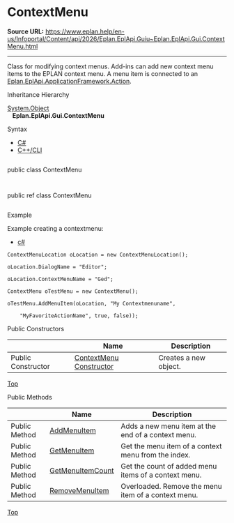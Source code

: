 # ContextMenu

**Source URL:** https://www.eplan.help/en-us/Infoportal/Content/api/2026/Eplan.EplApi.Guiu~Eplan.EplApi.Gui.ContextMenu.html

---

Class for modifying context menus. Add-ins can add new context menu items to the EPLAN context menu. A menu item is connected to an [Eplan.EplApi.ApplicationFramework.Action](Eplan.EplApi.AFu~Eplan.EplApi.ApplicationFramework.Action.html).

Inheritance Hierarchy

[System.Object](#)  
   **Eplan.EplApi.Gui.ContextMenu**

Syntax

- [C#](#i-syntax-CS)
- [C++/CLI](#i-syntax-CPP2005)

```
```
public class ContextMenu
```
```

```
```
public ref class ContextMenu
```
```

Example

Example creating a contextmenu:

- [c#](#i-tab-content-e8720095-4058-49e7-ad6b-976c7db7024e)

```
ContextMenuLocation oLocation = new ContextMenuLocation();

oLocation.DialogName = "Editor";

oLocation.ContextMenuName = "Ged";

ContextMenu oTestMenu = new ContextMenu();

oTestMenu.AddMenuItem(oLocation, "My Contextmenuname",

	"MyFavoriteActionName", true, false));
```

Public Constructors

|  | Name | Description |
| --- | --- | --- |
| Public Constructor | [ContextMenu Constructor](Eplan.EplApi.Guiu~Eplan.EplApi.Gui.ContextMenu~_ctor.html) | Creates a new object. |

[Top](#top)




Public Methods

|  | Name | Description |
| --- | --- | --- |
| Public Method | [AddMenuItem](Eplan.EplApi.Guiu~Eplan.EplApi.Gui.ContextMenu~AddMenuItem.html) | Adds a new menu item at the end of a context menu. |
| Public Method | [GetMenuItem](Eplan.EplApi.Guiu~Eplan.EplApi.Gui.ContextMenu~GetMenuItem.html) | Get the menu item of a context menu from the index. |
| Public Method | [GetMenuItemCount](Eplan.EplApi.Guiu~Eplan.EplApi.Gui.ContextMenu~GetMenuItemCount.html) | Get the count of added menu items of a context menu. |
| Public Method | [RemoveMenuItem](Eplan.EplApi.Guiu~Eplan.EplApi.Gui.ContextMenu~RemoveMenuItem.html) | Overloaded. Remove the menu item of a context menu. |

[Top](#top)
